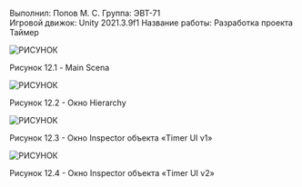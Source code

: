 Выполнил: Попов М. С.
Группа: ЭВТ-71  
Игровой движок: Unity 2021.3.9f1 
Название работы: Разработка проекта Таймер




![РИСУНОК](https://gspics.org/images/2022/12/04/0Xj57x.png)  

Рисунок 12.1 - Main Scena

![РИСУНОК](https://gspics.org/images/2022/12/04/0XjlFw.png)  

Рисунок 12.2 - Окно Hierarchy

![РИСУНОК](https://gspics.org/images/2022/12/04/0XjbaN.png)  

Рисунок 12.3 - Окно Inspector объекта «Timer UI v1»

![РИСУНОК](https://gspics.org/images/2022/12/04/0Xjezv.png)  

Рисунок 12.4 - Окно Inspector объекта «Timer UI v2»
